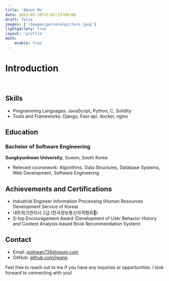 ```yaml
---
title: 'About Me'
date: 2023-05-28T15:03:17+09:00
draft: false
images: ['/images/personalpicture.jpeg']
lightgallery: true
layout: 'profile'
math:
    enable: true
---
```


# Introduction

<br>

## Skills

-   Programming Languages: JavaScript, Python, C, Solidity
-   Tools and Frameworks: Django, Fast-api, docker, nginx

## Education

### Bachelor of Software Engineering

**Sungkyunkwan University**, Suwon, South Korea

-   Relevant coursework: Algorithms, Data Structures, Database Systems, Web Development, Software Engineering

## Achievements and Certifications

-   Industrial Engineer Information Processing (Human Resources Development Service of Korea)
-   네트워크관리사 2급 (한국정보통신자격협회)
-   S-top Encouragement Award (Development of User Behavior History and Content Analysis-based Book Recommendation System)

## Contact

-   Email: joohwan726@naver.com
-   GitHub: [github.com/jwanp](https://github.com/jwanp)

Feel free to reach out to me if you have any inquiries or opportunities. I look forward to connecting with you!
